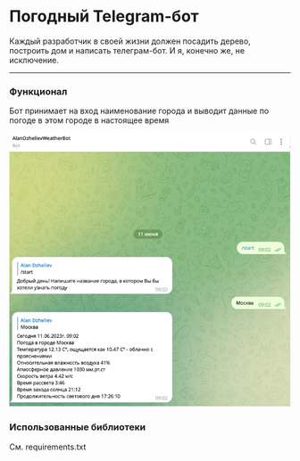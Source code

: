 # Погодный Telegram-бот

Каждый разработчик в своей жизни должен посадить дерево, построить дом и написать телеграм-бот.
И я, конечно же, не исключение.
___
### Функционал
Бот принимает на вход наименование города и выводит данные по погоде в этом городе в настоящее время

![img.png](img.png)

### Использованные библиотеки
См. requirements.txt